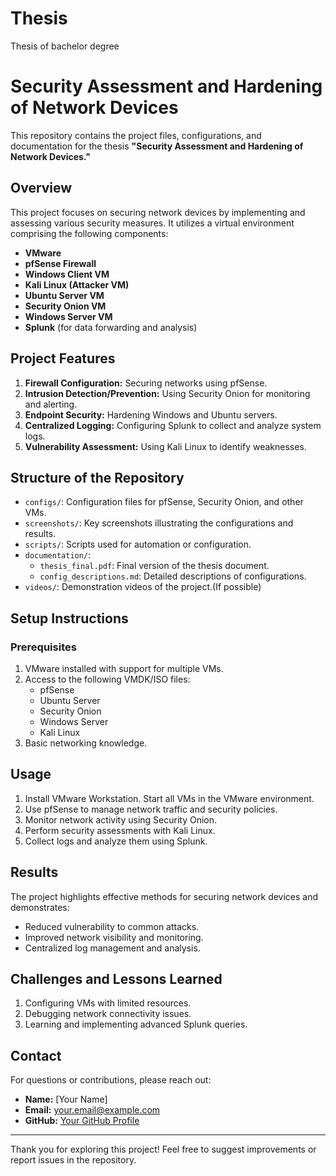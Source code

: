 # Thesis
Thesis of bachelor degree  
# Security Assessment and Hardening of Network Devices

This repository contains the project files, configurations, and documentation for the thesis **"Security Assessment and Hardening of Network Devices."**

## **Overview**
This project focuses on securing network devices by implementing and assessing various security measures. It utilizes a virtual environment comprising the following components:

- **VMware**
- **pfSense Firewall**
- **Windows Client VM**
- **Kali Linux (Attacker VM)**
- **Ubuntu Server VM**
- **Security Onion VM**
- **Windows Server VM**
- **Splunk** (for data forwarding and analysis)

## **Project Features**
1. **Firewall Configuration:** Securing networks using pfSense.
2. **Intrusion Detection/Prevention:** Using Security Onion for monitoring and alerting.
3. **Endpoint Security:** Hardening Windows and Ubuntu servers.
4. **Centralized Logging:** Configuring Splunk to collect and analyze system logs.
5. **Vulnerability Assessment:** Using Kali Linux to identify weaknesses.

## **Structure of the Repository**
- `configs/`: Configuration files for pfSense, Security Onion, and other VMs.
- `screenshots/`: Key screenshots illustrating the configurations and results.
- `scripts/`: Scripts used for automation or configuration.
- `documentation/`:
  - `thesis_final.pdf`: Final version of the thesis document.
  - `config_descriptions.md`: Detailed descriptions of configurations.
- `videos/`: Demonstration videos of the project.(If possible)

## **Setup Instructions**
### **Prerequisites**
1. VMware installed with support for multiple VMs.
2. Access to the following VMDK/ISO files:
   - pfSense
   - Ubuntu Server
   - Security Onion
   - Windows Server
   - Kali Linux
3. Basic networking knowledge.

## **Usage**
1. Install VMware Workstation. Start all VMs in the VMware environment.
2. Use pfSense to manage network traffic and security policies.
3. Monitor network activity using Security Onion.
4. Perform security assessments with Kali Linux.
5. Collect logs and analyze them using Splunk.

## **Results**
The project highlights effective methods for securing network devices and demonstrates:
- Reduced vulnerability to common attacks.
- Improved network visibility and monitoring.
- Centralized log management and analysis.

## **Challenges and Lessons Learned**
1. Configuring VMs with limited resources.
2. Debugging network connectivity issues.
3. Learning and implementing advanced Splunk queries.

## **Contact**
For questions or contributions, please reach out:
- **Name:** [Your Name]
- **Email:** your.email@example.com
- **GitHub:** [Your GitHub Profile](https://github.com/yourusername)

---
Thank you for exploring this project! Feel free to suggest improvements or report issues in the repository.
